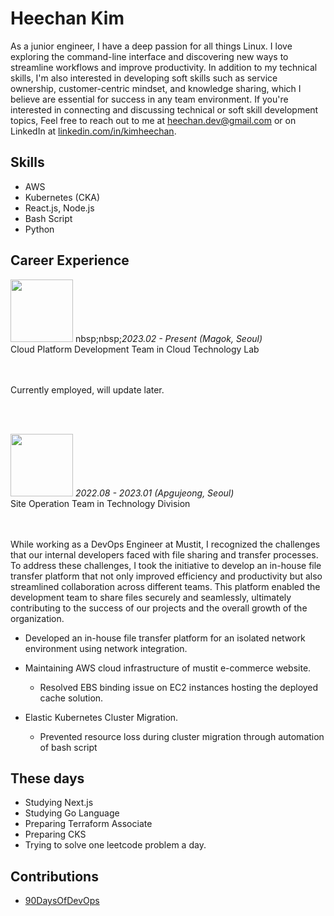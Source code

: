 # Heechan Kim

As a junior engineer, I have a deep passion for all things Linux. I love exploring the command-line interface and discovering new ways to streamline workflows and improve productivity. In addition to my technical skills, I'm also interested in developing soft skills such as service ownership, customer-centric mindset, and knowledge sharing, which I believe are essential for success in any team environment. If you're interested in connecting and discussing technical or soft skill development topics, 
Feel free to reach out to me at heechan.dev@gmail.com or on LinkedIn at [linkedin.com/in/kimheechan](https://www.linkedin.com/in/kimheechan/).

## Skills

- AWS
- Kubernetes (CKA)
- React.js, Node.js
- Bash Script
- Python

## Career Experience

<img src="https://upload.wikimedia.org/wikipedia/commons/thumb/5/5c/LG_U%2B_CI.svg/320px-LG_U%2B_CI.svg.png" width="100px" style="display: inline-block"> nbsp;nbsp;<i>2023.02 - Present (Magok, Seoul)</i>
<br>
Cloud Platform Development Team in Cloud Technology Lab <br><br><br>

Currently employed, will update later.

<br><br>

<img src="https://s3.ap-northeast-2.amazonaws.com/mustit-ux/img/front/bi/main_logo.svg" width="100px" style="display: inline-block;"> <i>2022.08 - 2023.01 (Apgujeong, Seoul)</i>
<br>
Site Operation Team in Technology Division<br><br><br>


While working as a DevOps Engineer at Mustit, I recognized the challenges that our internal developers faced with file sharing and transfer processes. To address these challenges, I took the initiative to develop an in-house file transfer platform that not only improved efficiency and productivity but also streamlined collaboration across different teams. This platform enabled the development team to share files securely and seamlessly, ultimately contributing to the success of our projects and the overall growth of the organization.

- Developed an in-house file transfer platform for an isolated network environment using network integration.

- Maintaining AWS cloud infrastructure of mustit e-commerce website.
  - Resolved EBS binding issue on EC2 instances hosting the deployed cache solution.

- Elastic Kubernetes Cluster Migration.
  - Prevented resource loss during cluster migration through automation of bash script

## These days
- Studying Next.js
- Studying Go Language
- Preparing Terraform Associate
- Preparing CKS
- Trying to solve one leetcode problem a day.

## Contributions
- [90DaysOfDevOps](https://github.com/heechankim/90DaysOfDevOps)
